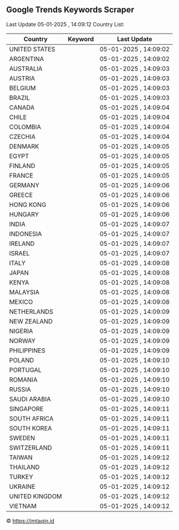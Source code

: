 
## Google Trends Keywords Scraper

Last Update 05-01-2025 , 14:09:12
Country List:

| Country | Keyword | Last Update |
| --- | --- | --- |
| UNITED STATES |  | 05-01-2025 , 14:09:02 |
| ARGENTINA |  | 05-01-2025 , 14:09:02 |
| AUSTRALIA |  | 05-01-2025 , 14:09:03 |
| AUSTRIA |  | 05-01-2025 , 14:09:03 |
| BELGIUM |  | 05-01-2025 , 14:09:03 |
| BRAZIL |  | 05-01-2025 , 14:09:03 |
| CANADA |  | 05-01-2025 , 14:09:04 |
| CHILE |  | 05-01-2025 , 14:09:04 |
| COLOMBIA |  | 05-01-2025 , 14:09:04 |
| CZECHIA |  | 05-01-2025 , 14:09:04 |
| DENMARK |  | 05-01-2025 , 14:09:05 |
| EGYPT |  | 05-01-2025 , 14:09:05 |
| FINLAND |  | 05-01-2025 , 14:09:05 |
| FRANCE |  | 05-01-2025 , 14:09:05 |
| GERMANY |  | 05-01-2025 , 14:09:06 |
| GREECE |  | 05-01-2025 , 14:09:06 |
| HONG KONG |  | 05-01-2025 , 14:09:06 |
| HUNGARY |  | 05-01-2025 , 14:09:06 |
| INDIA |  | 05-01-2025 , 14:09:07 |
| INDONESIA |  | 05-01-2025 , 14:09:07 |
| IRELAND |  | 05-01-2025 , 14:09:07 |
| ISRAEL |  | 05-01-2025 , 14:09:07 |
| ITALY |  | 05-01-2025 , 14:09:08 |
| JAPAN |  | 05-01-2025 , 14:09:08 |
| KENYA |  | 05-01-2025 , 14:09:08 |
| MALAYSIA |  | 05-01-2025 , 14:09:08 |
| MEXICO |  | 05-01-2025 , 14:09:08 |
| NETHERLANDS |  | 05-01-2025 , 14:09:09 |
| NEW ZEALAND |  | 05-01-2025 , 14:09:09 |
| NIGERIA |  | 05-01-2025 , 14:09:09 |
| NORWAY |  | 05-01-2025 , 14:09:09 |
| PHILIPPINES |  | 05-01-2025 , 14:09:09 |
| POLAND |  | 05-01-2025 , 14:09:10 |
| PORTUGAL |  | 05-01-2025 , 14:09:10 |
| ROMANIA |  | 05-01-2025 , 14:09:10 |
| RUSSIA |  | 05-01-2025 , 14:09:10 |
| SAUDI ARABIA |  | 05-01-2025 , 14:09:10 |
| SINGAPORE |  | 05-01-2025 , 14:09:11 |
| SOUTH AFRICA |  | 05-01-2025 , 14:09:11 |
| SOUTH KOREA |  | 05-01-2025 , 14:09:11 |
| SWEDEN |  | 05-01-2025 , 14:09:11 |
| SWITZERLAND |  | 05-01-2025 , 14:09:11 |
| TAIWAN |  | 05-01-2025 , 14:09:12 |
| THAILAND |  | 05-01-2025 , 14:09:12 |
| TURKEY |  | 05-01-2025 , 14:09:12 |
| UKRAINE |  | 05-01-2025 , 14:09:12 |
| UNITED KINGDOM |  | 05-01-2025 , 14:09:12 |
| VIETNAM |  | 05-01-2025 , 14:09:12 |

© https://imtaqin.id
